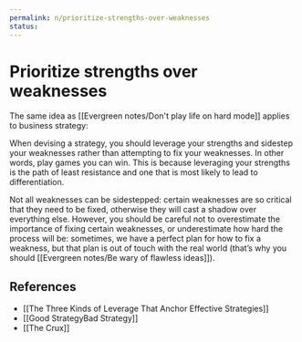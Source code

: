```yaml
---
permalink: n/prioritize-strengths-over-weaknesses
status: 
---
```

# Prioritize strengths over weaknesses

The same idea as [[Evergreen notes/Don't play life on hard mode]] applies to business strategy:

When devising a strategy, you should leverage your strengths and sidestep your weaknesses rather than attempting to fix your weaknesses. In other words, play games you can win. This is because leveraging your strengths is the path of least resistance and one that is most likely to lead to differentiation.

Not all weaknesses can be sidestepped: certain weaknesses are so critical that they need to be fixed, otherwise they will cast a shadow over everything else. However, you should be careful not to overestimate the importance of fixing certain weaknesses, or underestimate how hard the process will be: sometimes, we have a perfect plan for how to fix a weakness, but that plan is out of touch with the real world (that’s why you should [[Evergreen notes/Be wary of flawless ideas]]).

## References

- [[The Three Kinds of Leverage That Anchor Effective Strategies]]
- [[Good StrategyBad Strategy]]
- [[The Crux]]
